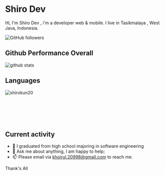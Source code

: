 # Shiro Dev

Hi, I'm Shiro Dev , i'm a developer web & mobile. I live in Tasikmalaya , West Java, Indonesia.

![GitHub followers](https://img.shields.io/github/followers/shirokun20?logo=GitHub&style=for-the-badge) <br>

## Github Performance Overall

![github stats](https://github-readme-stats.vercel.app/api?username=shirokun20&show_icons=true)

## Languages
<img align="left" src="https://github-readme-stats.vercel.app/api/top-langs/?username=shirokun20&layout=compact&hide=html" alt="shirokun20" /> <br>
<br>
<br>
<br>
<br>
<br>
## Current activity

- 💼 I graduated from high school majoring in software engineering
- 💬 Ask me about anything, I am happy to help;
- 📫 Please email via khoirul.20998@gmail.com to reach me.

Thank's All
